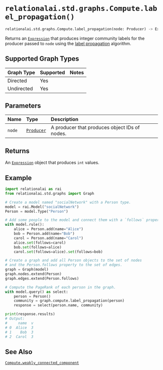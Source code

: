 # `relationalai.std.graphs.Compute.label_propagation()`

```python
relationalai.std.graphs.Compute.label_propagation(node: Producer) -> Expression
```

Returns an [`Expression`](../../../Expression.md) that produces integer community labels for the producer passed to `node` using the
[label propagation](https://en.wikipedia.org/wiki/Label_propagation_algorithm) algorithm.

## Supported Graph Types

| Graph Type | Supported | Notes |
| :--- | :--- | :------ |
| Directed | Yes |   |
| Undirected | Yes |   |

## Parameters

| Name | Type | Description |
| :--- | :--- | :------ |
| `node` | [`Producer`](../../../Producer/README.md) | A producer that produces object IDs of nodes. |

## Returns

An [`Expression`](../../../Expression.md) object that produces `int` values.

## Example

```python
import relationalai as rai
from relationalai.std.graphs import Graph

# Create a model named "socialNetwork" with a Person type.
model = rai.Model("socialNetwork")
Person = model.Type("Person")

# Add some people to the model and connect them with a `follows` property.
with model.rule():
    alice = Person.add(name="Alice")
    bob = Person.add(name="Bob")
    carol = Person.add(name="Carol")
    alice.set(follows=carol)
    bob.set(follows=alice)
    carol.set(follows=alice).set(follows=bob)

# Create a graph and add all Person objects to the set of nodes
# and the Person.follows property to the set of edges.
graph = Graph(model)
graph.nodes.extend(Person)
graph.edges.extend(Person.follows)

# Compute the PageRank of each person in the graph.
with model.query() as select:
    person = Person()
    community = graph.compute.label_propagation(person)
    response = select(person.name, community)

print(response.results)
# Output:
#     name  v
# 0  Alice  3
# 1    Bob  3
# 2  Carol  3
```

## See Also

[`Compute.weakly_connected_component`](./weakly_connected_component.md)
